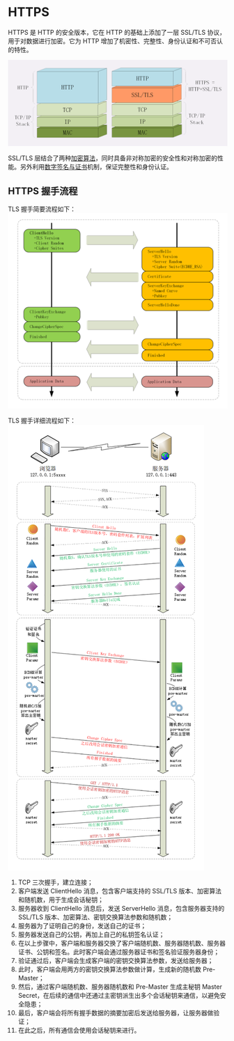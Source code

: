 # HTTPS

HTTPS 是 HTTP 的安全版本，它在 HTTP 的基础上添加了一层 SSL/TLS 协议，用于对数据进行加密。它为 HTTP 增加了机密性、完整性、身份认证和不可否认的特性。

![](../images/HTTPS.webp)

SSL/TLS 层结合了两种[加密算法](../../安全/加密算法.md)，同时具备非对称加密的安全性和对称加密的性能。另外利用[数字签名与证书](../../安全/数字签名与证书.md)机制，保证完整性和身份认证。

## HTTPS 握手流程

TLS 握手简要流程如下：
![](../images/HTTPS握手.webp)

TLS 握手详细流程如下：
![](../images/HTTPS握手详细流程.webp)

1. TCP 三次握手，建立连接；
2. 客户端发送 ClientHello 消息，包含客户端支持的 SSL/TLS 版本、加密算法和随机数，用于生成会话秘钥；
3. 服务器收到 ClientHello 消息后，发送 ServerHello 消息，包含服务器支持的 SSL/TLS 版本、加密算法、密钥交换算法参数和随机数；
4. 服务器为了证明自己的身份，发送自己的证书；
5. 服务器发送自己的公钥，再加上自己的私钥签名认证；
6. 在以上步骤中，客户端和服务器交换了客户端随机数、服务器随机数、服务器证书、公钥和签名。此时客户端会通过服务器证书和签名验证服务器身份；
7. 验证通过后，客户端会生成客户端的密钥交换算法参数，发送给服务器；
8. 此时，客户端会用两方的密钥交换算法参数做计算，生成新的随机数 Pre-Master；
9. 然后，通过客户端随机数、服务器随机数和 Pre-Master 生成主秘钥 Master Secret，在后续的通信中还通过主密钥派生出多个会话秘钥来通信，以避免安全隐患；
10. 最后，客户端会将所有握手数据的摘要加密后发送给服务器，让服务器做验证；
11. 在此之后，所有通信会使用会话秘钥来进行。